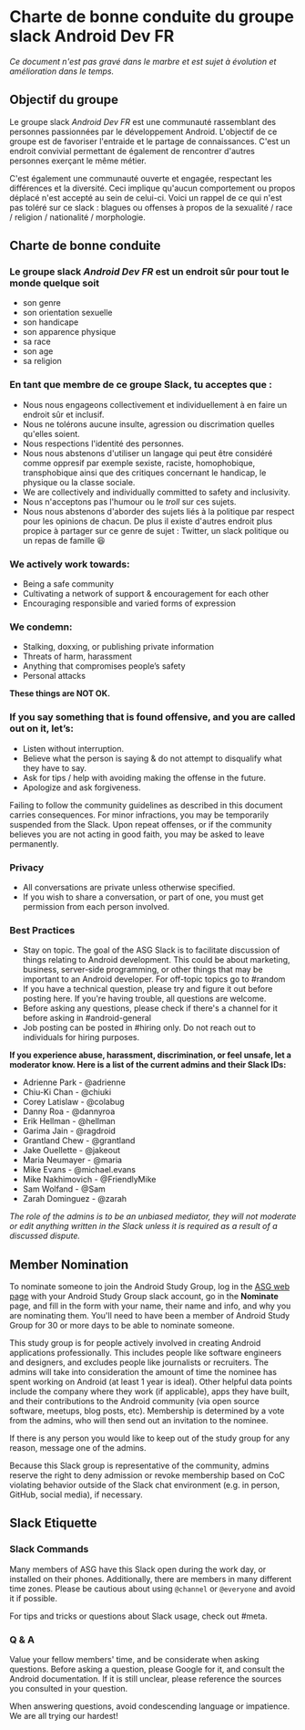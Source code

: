 # Charte de bonne conduite du groupe slack Android Dev FR

*Ce document n'est pas gravé dans le marbre et est sujet à évolution et amélioration dans le temps.*

## Objectif du groupe 

Le groupe slack *Android Dev FR* est une communauté rassemblant des personnes passionnées par le développement Android. L'objectif de ce groupe est de favoriser l'entraide et le partage de connaissances. C'est un endroit convivial permettant de également de rencontrer d'autres personnes exerçant le même métier.

C'est également une communauté ouverte et engagée, respectant les différences et la diversité. Ceci implique qu'aucun comportement ou propos déplacé n'est accepté au sein de celui-ci. 
Voici un rappel de ce qui n'est pas toléré sur ce slack : blagues ou offenses à propos de la sexualité / race / religion / nationalité / morphologie.

## Charte de bonne conduite


### Le groupe slack *Android Dev FR* est un endroit sûr pour tout le monde quelque soit 
* son genre
* son orientation sexuelle
* son handicape
* son apparence physique 
* sa race
* son age
* sa religion

### En tant que membre de ce groupe Slack, tu acceptes que : 
* Nous nous engageons collectivement et individuellement à en faire un endroit sûr et inclusif. 
* Nous ne tolérons aucune insulte, agression ou discrimation quelles qu'elles soient.
* Nous respections l'identité des personnes.
* Nous nous abstenons d'utiliser un langage qui peut être considéré comme oppresif par exemple sexiste, raciste, homophobique, transphobique ainsi que des critiques concernant le handicap, le physique ou la classe sociale. 
* We are collectively and individually committed to safety and inclusivity.
* Nous n'acceptons pas l'humour ou le *troll* sur ces sujets.
* Nous nous abstenons d'aborder des sujets liés à la politique par respect pour les opinions de chacun. De plus il existe d'autres endroit plus propice à partager sur ce genre de sujet : Twitter, un slack politique ou un repas de famille 😆



### We actively work towards:

* Being a safe community
* Cultivating a network of support & encouragement for each other
* Encouraging responsible and varied forms of expression

### We condemn:

* Stalking, doxxing, or publishing private information
* Threats of harm, harassment
* Anything that compromises people’s safety
* Personal attacks

**These things are NOT OK.**

### If you say something that is found offensive, and you are called out on it, let’s:

* Listen without interruption.
* Believe what the person is saying & do not attempt to disqualify what they have to say.
* Ask for tips / help with avoiding making the offense in the future.
* Apologize and ask forgiveness.

Failing to follow the community guidelines as described in this document carries consequences. For minor infractions, you may be temporarily suspended from the Slack. Upon repeat offenses, or if the community believes you are not acting in good faith, you may be asked to leave permanently.

### Privacy
* All conversations are private unless otherwise specified. 
* If you wish to share a conversation, or part of one, you must get permission from each person involved.

### Best Practices
* Stay on topic. The goal of the ASG Slack is to facilitate discussion of things relating to Android development. This could be about marketing, business, server-side programming, or other things that may be important to an Android developer. For off-topic topics go to #random
* If you have a technical question, please try and figure it out before posting here. If you're having trouble, all questions are welcome.
* Before asking any questions, please check if there's a channel for it before asking in #android-general
* Job posting can be posted in #hiring only. Do not reach out to individuals for hiring purposes.

**If you experience abuse, harassment, discrimination, or feel unsafe, let a moderator know. Here is a list of the current admins and their Slack IDs:**

* Adrienne Park - @adrienne
* Chiu-Ki Chan - @chiuki
* Corey Latislaw - @colabug
* Danny Roa - @dannyroa
* Erik Hellman - @hellman
* Garima Jain - @ragdroid
* Grantland Chew - @grantland
* Jake Ouellette - @jakeout
* Maria Neumayer - @maria
* Mike Evans - @michael.evans
* Mike Nakhimovich - @FriendlyMike 
* Sam Wolfand - @Sam
* Zarah Dominguez - @zarah

*The role of the admins is to be an unbiased mediator, they will not moderate or edit anything written in the Slack unless it is required as a result of a discussed dispute.*

## Member Nomination  

To nominate someone to join the Android Study Group, log in the [ASG web page](https://asgweb.herokuapp.com/) with your Android Study Group slack account, go in the **Nominate** page, and fill in the form with your name, their name and info, and why you are nominating them. You'll need to have been a member of Android Study Group for 30 or more days to be able to nominate someone. 

This study group is for people actively involved in creating Android applications professionally. This includes people like software engineers and designers, and excludes people like journalists or recruiters. The admins will take into consideration the amount of time the nominee has spent working on Android (at least 1 year is ideal). Other helpful data points include the company where they work (if applicable), apps they have built, and their contributions to the Android community (via open source software, meetups, blog posts, etc). Membership is determined by a vote from the admins, who will then send out an invitation to the nominee.

If there is any person you would like to keep out of the study group for any reason, message one of the admins.  

Because this Slack group is representative of the community, admins reserve the right to deny admission or revoke membership based on CoC violating behavior outside of the Slack chat environment (e.g. in person, GitHub, social media), if necessary.

## Slack Etiquette

### Slack Commands

Many members of ASG have this Slack open during the work day, or installed on their phones. Additionally, there are members in many different time zones. Please be cautious about using  `@channel` or `@everyone` and avoid it if possible.

For tips and tricks or questions about Slack usage, check out #meta.

### Q & A

Value your fellow members' time, and be considerate when asking questions. Before asking a question, please Google for it, and consult the Android documentation. If it is still unclear, please reference the sources you consulted in your question.

When answering questions, avoid condescending language or impatience. We are all trying our hardest! 

